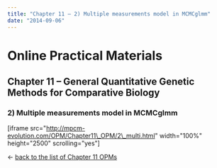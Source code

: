 ```yaml
---
title: "Chapter 11 – 2) Multiple measurements model in MCMCglmm"
date: "2014-09-06"
---
```


# **Online Practical Materials**

## Chapter 11 – General Quantitative Genetic Methods for Comparative Biology

### 2) Multiple measurements model in MCMCglmm

\[iframe src="http://mpcm-evolution.com/OPM/Chapter11\_OPM/2\_multi.html" width="100%" height="2500" scrolling="yes"\]

← [back to the list of Chapter 11 OPMs](http://www.mpcm-evolution.com/practice/online-practical-material-chapter-11 "Chapter 11 – General Quantitative Genetic Methods for Comparative Biology")
